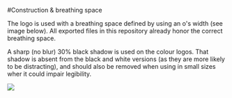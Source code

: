 #Construction & breathing space

The logo is used with a breathing space defined by using an o's width (see image below).
All exported files in this repository already honor the correct breathing space.

A sharp (no blur) 30% black shadow is used on the colour logos.
That shadow is absent from the black and white versions (as they are more likely to be distracting), and should also be removed when using in small sizes wher it could impair legibility.

![](https://github.com/MonkeyDo/audio-commons-logo/blob/master/guidelines/jpeg/audio-commons_guidelines-construction-breathing-space.jpg)
